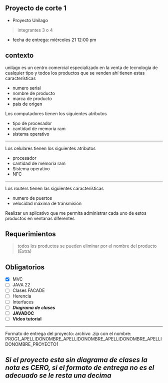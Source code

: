 

## Proyecto de corte 1
* Proyecto Unilago
> integrantes 3 o 4 
* fecha de entrega: miércoles 21 12:00 pm
## contexto
unilago es un centro comercial especializado en la venta de tecnología de cualquier tipo y todos los productos que se venden ahí tienen estas características 
* numero serial 
* nombre de producto 
* marca de producto 
* pais de origen 

Los computadores tienen los siguientes atributos 
* tipo de procesador 
* cantidad de memoria ram
* sistema operativo 
-----------------
Los celulares tienen los siguientes atributos
* procesador
* cantidad de memoria ram 
* Sistema operativo 
* NFC 
----------------------
Los routers tienen las siguientes características 
* numero de puertos 
* velocidad máxima de transmisión 

Realizar un aplicativo que me permita administrar cada uno de estos productos en ventanas diferentes

## Requerimientos 
> todos los productos se pueden eliminar por el nombre del producto (Extra)
## Obligatorios

 - [x] MVC
 - [ ] JAVA 22
 - [ ] Clases FACADE
 - [ ] Herencia
 - [ ] Interfaces
 - [ ] ***Diagrama de clases***
 - [ ] **JAVADOC**
 - [ ] **Video tutorial**
-----------------------------------------------------------------
Formato de entrega del proyecto: archivo .zip con el nombre: PROG1_APELLIDONOMBRE_APELLIDONOMBRE_APELLIDONOMBRE_APELLIDONOMBRE_PROYECTO1

## *Si el proyecto esta sin diagrama de clases la nota es CERO, si el formato de entrega no es el adecuado se le resta una decima*
